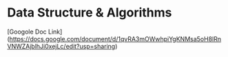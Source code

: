 # Data Structure & Algorithms

[Googole Doc Link]
(https://docs.google.com/document/d/1qvRA3mOWwhpiYgKNMsa5oH8lRnVNWZAjblhJi0xejLc/edit?usp=sharing)